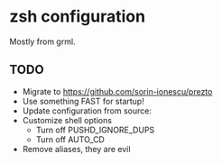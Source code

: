 # zsh configuration

Mostly from grml.

## TODO

- Migrate to https://github.com/sorin-ionescu/prezto
- Use something FAST for startup!
- Update configuration from source:
- Customize shell options
    - Turn off PUSHD_IGNORE_DUPS
    - Turn off AUTO_CD
- Remove aliases, they are evil

